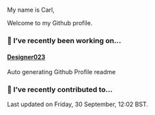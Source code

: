 My name is Carl,

Welcome to my Github profile.

### 🔭 I’ve recently been working on...

#### [Designer023](https://github.com/Designer023/Designer023) 
Auto generating Github Profile readme


### 🖖 I’ve recently contributed to...


Last updated on Friday, 30 September, 12:02 BST.